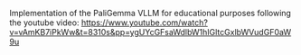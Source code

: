 Implementation of the PaliGemma VLLM for educational purposes following the youtube video: https://www.youtube.com/watch?v=vAmKB7iPkWw&t=8310s&pp=ygUYcGFsaWdlbW1hIGltcGxlbWVudGF0aW9u
